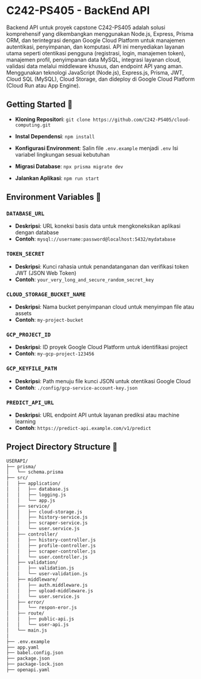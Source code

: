 


# C242-PS405 - BackEnd API
Backend API untuk proyek capstone C242-PS405 adalah solusi komprehensif yang dikembangkan menggunakan Node.js, Express, Prisma ORM, dan terintegrasi dengan Google Cloud Platform untuk manajemen autentikasi, penyimpanan, dan komputasi. API ini menyediakan layanan utama seperti otentikasi pengguna (registrasi, login, manajemen token), manajemen profil, penyimpanan data MySQL, integrasi layanan cloud, validasi data melalui middleware khusus, dan endpoint API yang aman. Menggunakan teknologi JavaScript (Node.js), Express.js, Prisma, JWT, Cloud SQL (MySQL), Cloud Storage, dan dideploy di Google Cloud Platform (Cloud Run atau App Engine).

## Getting Started 🚀
- **Kloning Repositori**:
`git clone https://github.com/C242-PS405/cloud-computing.git`

- **Instal Dependensi**:
`npm install`

- **Konfigurasi Environment**:
Salin file `.env.example` menjadi `.env`
Isi variabel lingkungan sesuai kebutuhan

- **Migrasi Database**:
`npx prisma migrate dev`

- **Jalankan Aplikasi**:
`npm run start`

## Environment Variables 🔐
### `DATABASE_URL`
- **Deskripsi**: URL koneksi basis data untuk mengkoneksikan aplikasi dengan database
- **Contoh**: `mysql://username:password@localhost:5432/mydatabase`

### `TOKEN_SECRET`
- **Deskripsi**: Kunci rahasia untuk penandatanganan dan verifikasi token JWT (JSON Web Token)
- **Contoh**: `your_very_long_and_secure_random_secret_key`

### `CLOUD_STORAGE_BUCKET_NAME`
- **Deskripsi**: Nama bucket penyimpanan cloud untuk menyimpan file atau assets
- **Contoh**: `my-project-bucket`

### `GCP_PROJECT_ID`
- **Deskripsi**: ID proyek Google Cloud Platform untuk identifikasi project
- **Contoh**: `my-gcp-project-123456`

### `GCP_KEYFILE_PATH`
- **Deskripsi**: Path menuju file kunci JSON untuk otentikasi Google Cloud
- **Contoh**: `./config/gcp-service-account-key.json`

### `PREDICT_API_URL`
- **Deskripsi**: URL endpoint API untuk layanan prediksi atau machine learning
- **Contoh**: `https://predict-api.example.com/v1/predict`

## Project Directory Structure 📂
```bash
USERAPI/
├── prisma/
│   └── schema.prisma
├── src/
│   ├── application/
│   │   ├── database.js
│   │   ├── logging.js
│   │   └── app.js
│   ├── service/
│   │   ├── cloud-storage.js
│   │   ├── history-service.js
│   │   ├── scraper-service.js
│   │   └── user.service.js
│   ├── controller/
│   │   ├── history-controller.js
│   │   ├── profile-controller.js
│   │   ├── scraper-controller.js
│   │   └── user.controller.js
│   ├── validation/
│   │   ├── validation.js
│   │   └── user-validation.js
│   ├── middleware/
│   │   ├── auth.middleware.js
│   │   ├── upload-middleware.js
│   │   └── user.service.js
│   ├── error/
│   │   └── respon-eror.js
│   ├── route/
│   │   ├── public-api.js
│   │   └── user-api.js
│   └── main.js
│
├── .env.example
├── app.yaml
├── babel.config.json
├── package.json
├── package-lock.json
├── openapi.yaml
```
